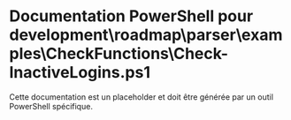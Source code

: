 # Documentation PowerShell pour development\roadmap\parser\examples\CheckFunctions\Check-InactiveLogins.ps1

Cette documentation est un placeholder et doit être générée par un outil PowerShell spécifique.
